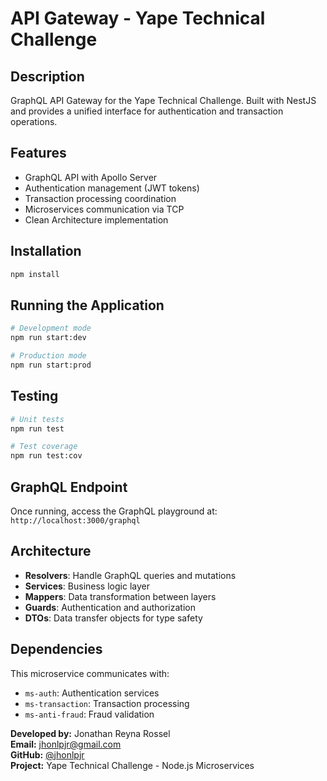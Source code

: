 # API Gateway - Yape Technical Challenge

## Description

GraphQL API Gateway for the Yape Technical Challenge. Built with NestJS and provides a unified interface for authentication and transaction operations.

## Features

- GraphQL API with Apollo Server
- Authentication management (JWT tokens)
- Transaction processing coordination
- Microservices communication via TCP
- Clean Architecture implementation

## Installation

```bash
npm install
```

## Running the Application

```bash
# Development mode
npm run start:dev

# Production mode
npm run start:prod
```

## Testing

```bash
# Unit tests
npm run test

# Test coverage
npm run test:cov
```

## GraphQL Endpoint

Once running, access the GraphQL playground at: `http://localhost:3000/graphql`

## Architecture

- **Resolvers**: Handle GraphQL queries and mutations
- **Services**: Business logic layer
- **Mappers**: Data transformation between layers
- **Guards**: Authentication and authorization
- **DTOs**: Data transfer objects for type safety

## Dependencies

This microservice communicates with:
- `ms-auth`: Authentication services
- `ms-transaction`: Transaction processing
- `ms-anti-fraud`: Fraud validation


**Developed by:** Jonathan Reyna Rossel  
**Email:** jhonlpjr@gmail.com  
**GitHub:** [@jhonlpjr](https://github.com/jhonlpjr)  
**Project:** Yape Technical Challenge - Node.js Microservices